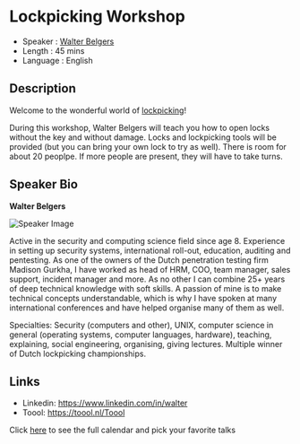 Lockpicking Workshop
========================

* Speaker   : [Walter Belgers](https://www.linkedin.com/in/walter/)
* Length    : 45 mins
* Language  : English

Description
-----------

Welcome to the wonderful world of [lockpicking][2]!

During this workshop, Walter Belgers will teach you how to open locks without the key and without damage.  Locks and lockpicking tools will be provided (but you can bring your own lock to try as well). There is room for about 20 peoplpe. If more people are present, they will have to take turns.

Speaker Bio
-----------

**Walter Belgers**

![Speaker Image](https://raw.githubusercontent.com/PixelsCamp/talks/master/img/walter_belgers.jpg)

Active in the security and computing science field since age 8. Experience in setting up security systems, international roll-out, education, auditing and pentesting. As one of the owners of the Dutch penetration testing firm Madison Gurkha, I have worked as head of HRM, COO, team manager, sales support, incident manager and more. As no other I can combine 25+ years of deep technical knowledge with soft skills. A passion of mine is to make technical concepts understandable, which is why I have spoken at many international conferences and have helped organise many of them as well.

Specialties: Security (computers and other), UNIX, computer science in general (operating systems, computer languages, hardware), teaching, explaining, social engineering, organising, giving lectures. Multiple winner of Dutch lockpicking championships.

Links
-----

* Linkedin: https://www.linkedin.com/in/walter
* Toool: https://toool.nl/Toool

Click [here][1] to see the full calendar and pick your favorite talks

[1]: https://pixels.camp/schedule/
[2]: https://en.wikipedia.org/wiki/Lock_picking
